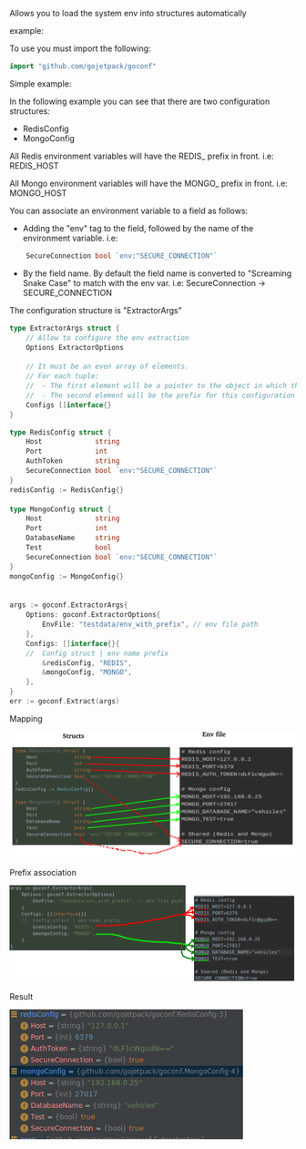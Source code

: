 Allows you to load the system env into structures automatically  


example:

To use you must import the following:

```go
import "github.com/gojetpack/goconf"
```

Simple example:

In the following example you can see that there are two configuration structures:
- RedisConfig
- MongoConfig

All Redis environment variables will have the REDIS_ prefix in front. i.e: REDIS_HOST

All Mongo environment variables will have the MONGO_ prefix in front. i.e: MONGO_HOST 

You can associate an environment variable to a field as follows:

- Adding the "env" tag to the field, followed by the name of the environment variable. i.e:
```go    
    SecureConnection bool `env:"SECURE_CONNECTION"`
 ```
- By the field name. By default the field name is converted to "Screaming Snake Case" to match with the env var. 
i.e: SecureConnection -> SECURE_CONNECTION

The configuration structure is "ExtractorArgs"

```go
type ExtractorArgs struct {
	// Allow to configure the env extraction
	Options ExtractorOptions

	// It must be an even array of elements.
	// For each tuple:
	//  - The first element will be a pointer to the object in which the configuration will be saved.
	//  - The second element will be the prefix for this configuration
	Configs []interface{}
}
```

```go
type RedisConfig struct {
    Host             string
    Port             int
    AuthToken        string
    SecureConnection bool `env:"SECURE_CONNECTION"`
}
redisConfig := RedisConfig{}

type MongoConfig struct {
    Host             string
    Port             int
    DatabaseName     string
    Test             bool
    SecureConnection bool `env:"SECURE_CONNECTION"`
}
mongoConfig := MongoConfig{}


args := goconf.ExtractorArgs{
    Options: goconf.ExtractorOptions{
        EnvFile: "testdata/env_with_prefix", // env file path
    },
    Configs: []interface{}{
    //  Config struct | env name prefix
        &redisConfig, "REDIS",
        &mongoConfig, "MONGO",
    },
}
err := goconf.Extract(args)
```

Mapping

![](doc/map.png)

Prefix association

![](doc/prefix.png)

Result

![](doc/result.png)